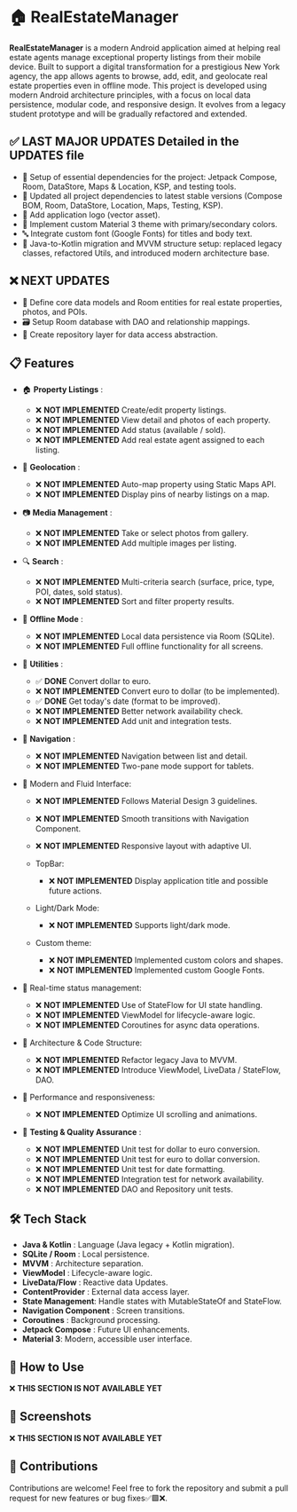 # 🏠 **RealEstateManager**
**RealEstateManager** is a modern Android application aimed at helping real estate agents manage exceptional property listings from their mobile device. Built to support a digital transformation for a prestigious New York agency, the app allows agents to browse, add, edit, and geolocate real estate properties even in offline mode.
This project is developed using modern Android architecture principles, with a focus on local data persistence, modular code, and responsive design. It evolves from a legacy student prototype and will be gradually refactored and extended.


## ✅ **LAST MAJOR UPDATES Detailed in the UPDATES file**

- 🧩 Setup of essential dependencies for the project: Jetpack Compose, Room, DataStore, Maps & Location, KSP, and testing tools.  
- 🚀 Updated all project dependencies to latest stable versions (Compose BOM, Room, DataStore, Location, Maps, Testing, KSP).
- 🎨 Add application logo (vector asset).
- 🎨 Implement custom Material 3 theme with primary/secondary colors.
- 🔤 Integrate custom font (Google Fonts) for titles and body text.
- 🧹 Java-to-Kotlin migration and MVVM structure setup: replaced legacy classes, refactored Utils, and introduced modern architecture base.

## ❌ **NEXT UPDATES**

- 🧱 Define core data models and Room entities for real estate properties, photos, and POIs.
- 🗃️ Setup Room database with DAO and relationship mappings.
- 🧩 Create repository layer for data access abstraction.


## 📋 **Features**

   - 🏠 **Property Listings** :

      - ❌ **NOT IMPLEMENTED** Create/edit property listings.
      - ❌ **NOT IMPLEMENTED** View detail and photos of each property.
      - ❌ **NOT IMPLEMENTED** Add status (available / sold).
      - ❌ **NOT IMPLEMENTED** Add real estate agent assigned to each listing.
   
   - 📍 **Geolocation** :

      - ❌ **NOT IMPLEMENTED** Auto-map property using Static Maps API.
      - ❌ **NOT IMPLEMENTED** Display pins of nearby listings on a map.

   - 📷 **Media Management** :

      - ❌ **NOT IMPLEMENTED** Take or select photos from gallery.
      - ❌ **NOT IMPLEMENTED** Add multiple images per listing.

   - 🔍 **Search** :

      - ❌ **NOT IMPLEMENTED** Multi-criteria search (surface, price, type, POI, dates, sold status).
      - ❌ **NOT IMPLEMENTED** Sort and filter property results.

   - 💾 **Offline Mode** :

      - ❌ **NOT IMPLEMENTED** Local data persistence via Room (SQLite).
      - ❌ **NOT IMPLEMENTED** Full offline functionality for all screens.

   - 🧠 **Utilities** :
      - ✅ **DONE** Convert dollar to euro.
      - ❌ **NOT IMPLEMENTED** Convert euro to dollar (to be implemented).
      - ✅ **DONE** Get today's date (format to be improved).
      - ❌ **NOT IMPLEMENTED** Better network availability check.
      - ❌ **NOT IMPLEMENTED** Add unit and integration tests.

   - 🧭 **Navigation** :

      - ❌ **NOT IMPLEMENTED** Navigation between list and detail.
      - ❌ **NOT IMPLEMENTED** Two-pane mode support for tablets.

   - 🎨 Modern and Fluid Interface:

      - ❌ **NOT IMPLEMENTED** Follows Material Design 3 guidelines.
      - ❌ **NOT IMPLEMENTED** Smooth transitions with Navigation Component.
      - ❌ **NOT IMPLEMENTED** Responsive layout with adaptive UI.

      - TopBar:
         - ❌ **NOT IMPLEMENTED** Display application title and possible future actions.

      - Light/Dark Mode:
         - ❌ **NOT IMPLEMENTED** Supports light/dark mode.

      - Custom theme:
         - ❌ **NOT IMPLEMENTED** Implemented custom colors and shapes.
         - ❌ **NOT IMPLEMENTED** Implemented custom Google Fonts.

   - 🔄 Real-time status management:

      - ❌ **NOT IMPLEMENTED** Use of StateFlow for UI state handling.
      - ❌ **NOT IMPLEMENTED** ViewModel for lifecycle-aware logic.
      - ❌ **NOT IMPLEMENTED** Coroutines for async data operations.

   - 🧠 Architecture & Code Structure:

      - ❌ **NOT IMPLEMENTED** Refactor legacy Java to MVVM.
      - ❌ **NOT IMPLEMENTED** Introduce ViewModel, LiveData / StateFlow, DAO.

   - 🚀 Performance and responsiveness:
   
      - ❌ **NOT IMPLEMENTED** Optimize UI scrolling and animations.

   - 🧪 **Testing & Quality Assurance** :

      - ❌ **NOT IMPLEMENTED** Unit test for dollar to euro conversion.
      - ❌ **NOT IMPLEMENTED** Unit test for euro to dollar conversion.
      - ❌ **NOT IMPLEMENTED** Unit test for date formatting.
      - ❌ **NOT IMPLEMENTED** Integration test for network availability.
      - ❌ **NOT IMPLEMENTED** DAO and Repository unit tests.


## 🛠️ **Tech Stack**

   - **Java & Kotlin** : Language (Java legacy + Kotlin migration).
   - **SQLite / Room** : Local persistence.
   - **MVVM** : Architecture separation.
   - **ViewModel** : Lifecycle-aware logic.
   - **LiveData/Flow** : Reactive data Updates.
   - **ContentProvider** : External data access layer.
   - **State Management**: Handle states with MutableStateOf and StateFlow.
   - **Navigation Component**  : Screen transitions.
   - **Coroutines** : Background processing.
   - **Jetpack Compose** : Future UI enhancements.
   - **Material 3**: Modern, accessible user interface.
   

## 🚀 **How to Use**

❌ **THIS SECTION IS NOT AVAILABLE YET**


## 📸 **Screenshots**

❌ **THIS SECTION IS NOT AVAILABLE YET**


## 🤝 **Contributions**
Contributions are welcome! Feel free to fork the repository and submit a pull request for new features or bug fixes✅🟩❌.